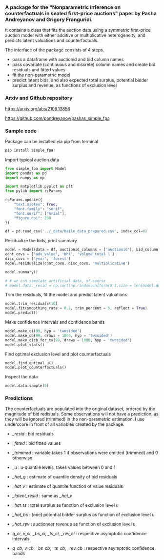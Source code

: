 ### A package for the "Nonparametric inference on counterfactuals in sealed first-price auctions" paper by Pasha Andreyanov and Grigory Franguridi.
It contains a class that fits the auction data using a symmetric first-price auction model with either additive or multiplicative heterogeneity, and predicts latent valuations and counterfactuals.

The interface of the package consists of 4 steps.

- pass a dataframe with auctionid and bid column names
- pass covariate (continuous and discrete) column names and create bid residuals and fitted values
- fit the non-parametric model
- predict latent bids, and also expected total surplus, potential bidder surplus and revenue, as functions of exclusion level

### Arxiv and Github repository
https://arxiv.org/abs/2106.13856

https://github.com/pandreyanov/pashas_simple_fpa

### Sample code

Package can be installed via pip from terminal

```python
pip install simple_fpa
```

Import typical auction data

```python
from simple_fpa import Model
import pandas as pd
import numpy as np

import matplotlib.pyplot as plt
from pylab import rcParams

rcParams.update({
    "text.usetex": True,
    "font.family": "serif",
    "font.serif": ["Arial"],
    "figure.dpi": 200
})

df = pd.read_csv('../_data/haile_data_prepared.csv', index_col=0)
```

Residualize the bids, print summary

```python
model = Model(data = df, auctionid_columns = ['auctionid'], bid_column = 'actual_bid')
cont_covs = ['adv_value', 'hhi', 'volume_total_1']
disc_covs = ['year', 'forest']
model.residualize(cont_covs, disc_covs, 'multiplicative')

model.summary()

# # we can simulate artificial data, of course
# model.data._resid = np.sort(np.random.uniform(0,1,size = len(model.data)))
```

Trim the residuals, fit the model and predict latent valuations

```python
model.trim_residuals(10)
model.fit(smoothing_rate = 0.2, trim_percent = 5, reflect = True)
model.predict()
```

Make confidence intervals and confidence bands

```python
model.make_ci(99, hyp = 'twosided')
model.make_cb(99, draws = 1000, hyp = 'twosided')
model.make_cicb_for_ts(99, draws = 1000, hyp = 'twosided')
model.plot_stats()

```

Find optimal exclusion level and plot counterfactuals

```python
model.find_optimal_u()
model.plot_counterfactuals()
```

Inspect the data

```python
model.data.sample(5)
```

### Predictions

The counterfactuals are populated into the original dataset, ordered by the magnitude of bid redisuals. Some observations will not have a prediction, as they will be ignored (trimmed) in the non-parametric estimation. I use underscore in front of all variables created by the package.

- *_resid* : bid residuals
- *_fitted* : bid fitted values
- *_trimmed* : variable takes 1 if observations were omitted (trimmed) and 0 otherwise
- *_u* : u-quantile levels, takes values between 0 and 1

- *_hat_q* : estimate of quantile density of bid residuals
- *_hat_v* : estimate of quantile function of value residuals

- *_latent_resid* : same as *_hat_v*

- *_hat_ts* : total surplus as function of exclusion level u
- *_hat_bs* : (one) potential bidder surplus as function of exclusion level u
- *_hat_rev* : auctioneer revenue as function of exclusion level u

- *q_ci*, *v_ci*, *_bs_ci*, *_ts_ci*, *_rev_ci* : respective asymptotic confidence intervals
- *q_cb*, *v_cb*, *_bs_cb*, *_ts_cb*, *_rev_cb* : respective asymptotic confidence bands